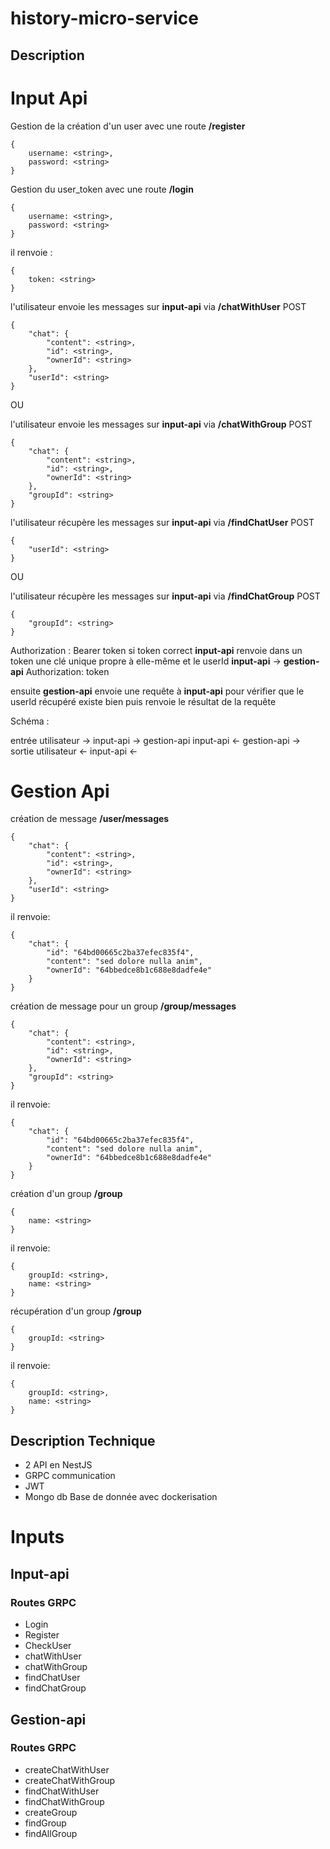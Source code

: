 # history-micro-service

## Description 

# Input Api 
Gestion de la création d'un user avec une route **/register** 

``` 
{
    username: <string>,
    password: <string>
}
```
Gestion du user_token avec une route **/login**

```
{
    username: <string>,
    password: <string>
}
```
il renvoie :

```
{
    token: <string>
}
```

l'utilisateur envoie les messages sur **input-api** via **/chatWithUser** POST
``` 
{
    "chat": {
        "content": <string>,
        "id": <string>,
        "ownerId": <string>
    },
    "userId": <string>
}
```
OU

l'utilisateur envoie les messages sur **input-api** via **/chatWithGroup** POST
``` 
{
    "chat": {
        "content": <string>,
        "id": <string>,
        "ownerId": <string>
    },
    "groupId": <string>
}
```

l'utilisateur récupère les messages sur **input-api** via **/findChatUser** POST
``` 
{
    "userId": <string>
}
```

OU

l'utilisateur récupère les messages sur **input-api** via **/findChatGroup** POST
``` 
{
    "groupId": <string>
}
```

Authorization : Bearer token
si token correct **input-api** renvoie dans un token une clé unique propre à elle-même et le userId
**input-api** ->  **gestion-api**
Authorization: token

ensuite **gestion-api** envoie une requête à **input-api** pour vérifier que le userId récupéré existe bien
puis renvoie le résultat de la requête

Schéma : 

entrée utilisateur -> input-api -> gestion-api
                      input-api   <-
                      gestion-api ->
sortie utilisateur <- input-api <-

# Gestion Api

création de message **/user/messages** 
``` 
{
    "chat": {
        "content": <string>,
        "id": <string>,
        "ownerId": <string>
    },
    "userId": <string>
}
```

il renvoie:

``` 
{
    "chat": {
        "id": "64bd00665c2ba37efec835f4",
        "content": "sed dolore nulla anim",
        "ownerId": "64bbedce8b1c688e8dadfe4e"
    }
}
```

création de message pour un group **/group/messages** 
``` 
{
    "chat": {
        "content": <string>,
        "id": <string>,
        "ownerId": <string>
    },
    "groupId": <string>
}
```

il renvoie:

``` 
{
    "chat": {
        "id": "64bd00665c2ba37efec835f4",
        "content": "sed dolore nulla anim",
        "ownerId": "64bbedce8b1c688e8dadfe4e"
    }
}
```

création d'un group **/group** 
``` 
{
    name: <string>
}
```

il renvoie:

``` 
{
    groupId: <string>,
    name: <string>
}
```

récupération d'un group **/group** 
``` 
{
    groupId: <string>
}
```

il renvoie:

``` 
{
    groupId: <string>,
    name: <string>
}
```

## Description Technique 

- 2 API en NestJS
- GRPC communication
- JWT 
- Mongo db Base de donnée avec dockerisation

# Inputs
## Input-api
### Routes GRPC
- Login
- Register
- CheckUser
- chatWithUser
- chatWithGroup
- findChatUser
- findChatGroup

## Gestion-api
### Routes GRPC
- createChatWithUser
- createChatWithGroup
- findChatWithUser
- findChatWithGroup
- createGroup
- findGroup
- findAllGroup
